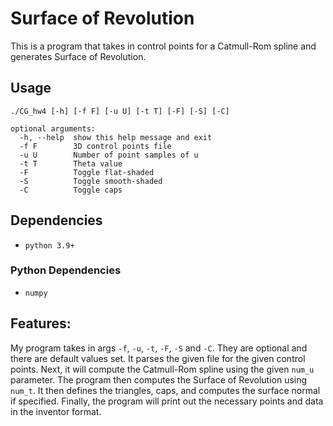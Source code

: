 # Surface of Revolution

This is a program that takes in control points for a Catmull-Rom spline and generates Surface of Revolution.

## Usage

`./CG_hw4 [-h] [-f F] [-u U] [-t T] [-F] [-S] [-C]`

```
optional arguments:
  -h, --help  show this help message and exit
  -f F        3D control points file
  -u U        Number of point samples of u
  -t T        Theta value
  -F          Toggle flat-shaded
  -S          Toggle smooth-shaded
  -C          Toggle caps
```

## Dependencies

- `python 3.9+`

### Python Dependencies

- `numpy`

## Features:

My program takes in args `-f`, `-u`, `-t`, `-F`, `-S` and `-C`. They are optional and there are default values set. It parses the given file for the given control points. Next, it will compute the Catmull-Rom spline using the given `num_u` parameter. The program then computes the Surface of Revolution using `num_t`. It then defines the triangles, caps, and computes the surface normal if specified. Finally, the program will print out the necessary points and data in the inventor format.
